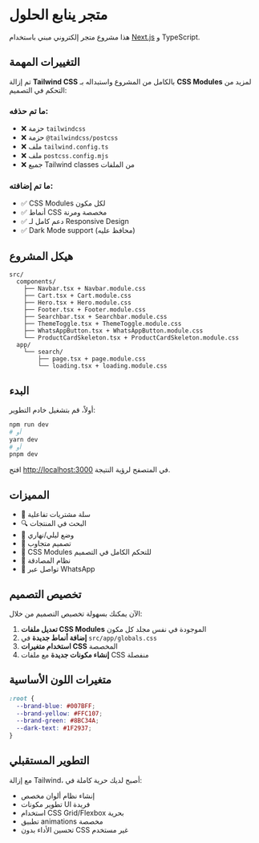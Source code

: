 # متجر ينابع الحلول

هذا مشروع متجر إلكتروني مبني باستخدام [Next.js](https://nextjs.org) و TypeScript.

## التغييرات المهمة

تم إزالة **Tailwind CSS** بالكامل من المشروع واستبداله بـ **CSS Modules** لمزيد من التحكم في التصميم:

### ما تم حذفه:
- ❌ حزمة `tailwindcss`
- ❌ حزمة `@tailwindcss/postcss`
- ❌ ملف `tailwind.config.ts`
- ❌ ملف `postcss.config.mjs`
- ❌ جميع Tailwind classes من الملفات

### ما تم إضافته:
- ✅ CSS Modules لكل مكون
- ✅ أنماط CSS مخصصة ومرنة
- ✅ دعم كامل لـ Responsive Design
- ✅ Dark Mode support (محافظ عليه)

## هيكل المشروع

```
src/
  components/
    ├── Navbar.tsx + Navbar.module.css
    ├── Cart.tsx + Cart.module.css
    ├── Hero.tsx + Hero.module.css
    ├── Footer.tsx + Footer.module.css
    ├── Searchbar.tsx + Searchbar.module.css
    ├── ThemeToggle.tsx + ThemeToggle.module.css
    ├── WhatsAppButton.tsx + WhatsAppButton.module.css
    └── ProductCardSkeleton.tsx + ProductCardSkeleton.module.css
  app/
    └── search/
        ├── page.tsx + page.module.css
        └── loading.tsx + loading.module.css
```

## البدء

أولاً، قم بتشغيل خادم التطوير:

```bash
npm run dev
# أو
yarn dev
# أو
pnpm dev
```

افتح [http://localhost:3000](http://localhost:3000) في المتصفح لرؤية النتيجة.

## المميزات

- 🛒 سلة مشتريات تفاعلية
- 🔍 البحث في المنتجات
- 🌙 وضع ليلي/نهاري
- 📱 تصميم متجاوب
- 🎨 CSS Modules للتحكم الكامل في التصميم
- 🔐 نظام المصادقة
- 📧 تواصل عبر WhatsApp

## تخصيص التصميم

الآن يمكنك بسهولة تخصيص التصميم من خلال:

1. **تعديل ملفات CSS Modules** الموجودة في نفس مجلد كل مكون
2. **إضافة أنماط جديدة** في `src/app/globals.css`
3. **استخدام متغيرات CSS** المخصصة
4. **إنشاء مكونات جديدة** مع ملفات CSS منفصلة

## متغيرات اللون الأساسية

```css
:root {
  --brand-blue: #007BFF;
  --brand-yellow: #FFC107;
  --brand-green: #8BC34A;
  --dark-text: #1F2937;
}
```

## التطوير المستقبلي

مع إزالة Tailwind، أصبح لديك حرية كاملة في:
- إنشاء نظام ألوان مخصص
- تطوير مكونات UI فريدة
- استخدام CSS Grid/Flexbox بحرية
- تطبيق animations مخصصة
- تحسين الأداء بدون CSS غير مستخدم
